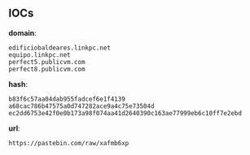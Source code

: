 
## IOCs

__domain__:

```text
edificiobaldeares.linkpc.net
equipo.linkpc.net
perfect5.publicvm.com
perfect8.publicvm.com
```
__hash__:

```text
b83f6c57aa04dab955fadcef6e1f4139
a68cac786b47575a0d747282ace9a4c75e73504d
ec2dd6753e42f0e0b173a98f074aa41d2640390c163ae77999eb6c10ff7e2ebd
```
__url__:

```text
https://pastebin.com/raw/xafmb6xp
```